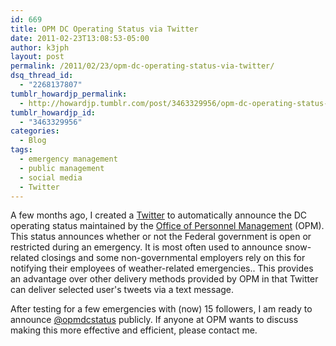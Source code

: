 ```yaml
---
id: 669
title: OPM DC Operating Status via Twitter
date: 2011-02-23T13:08:53-05:00
author: k3jph
layout: post
permalink: /2011/02/23/opm-dc-operating-status-via-twitter/
dsq_thread_id:
  - "2268137807"
tumblr_howardjp_permalink:
  - http://howardjp.tumblr.com/post/3463329956/opm-dc-operating-status-via-twitter
tumblr_howardjp_id:
  - "3463329956"
categories:
  - Blog
tags:
  - emergency management
  - public management
  - social media
  - Twitter
---
```


A few months ago, I created a [Twitter](http://twitter.com) to automatically announce the DC operating status maintained by the [Office of Personnel Management](http://www.opm.gov) (OPM). This status announces whether or not the Federal government is open or restricted during an emergency. It is most often used to announce snow-related closings and some non-governmental employers rely on this for notifying their employees of weather-related emergencies.. This provides an advantage over other delivery methods provided by OPM in that Twitter can deliver selected user's tweets via a text message.

After testing for a few emergencies with (now) 15 followers, I am ready to announce [@opmdcstatus](https://twitter.com/opmdcstatus) publicly. If anyone at OPM wants to discuss making this more effective and efficient, please contact me.
